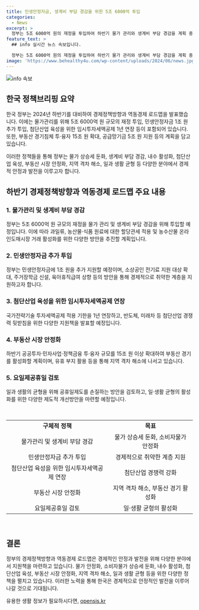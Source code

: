 ```yaml
---
title: 민생안정자금, 생계비 부담 경감을 위한 5조 6000억 투입
categories:
  - News
excerpt: >
  정부는 5조 6000억 원의 재정을 투입하여 하반기 물가 관리와 생계비 부담 경감을 계획 중이며, 민생안정자금에도 1조 원을 추가 투입할 것으로 밝혀졌다. 또한, 첨단산업 육성과 내수 활성화를 위해 다양한 지원책을 발표했다. 경제성장률 전망치를 상향 조정하고, 농산물 할당관세 및 농산물·식품 원료 비축을 통해 물가를 안정시킬 계획이다. 이외에도 민생안정자금 추가 지원, 임시투자세액공제 연장, 내수 활성화를 위한 자동차 구매 지원 등 다양한 정책이 발표되었다.
feature_text: >
  ## info 실시간 뉴스 속보입니다.

  정부는 5조 6000억 원의 재정을 투입하여 하반기 물가 관리와 생계비 부담 경감을 계획 중이며, 민생안정자금에도 1조 원을 추가 투입할 것으로 밝혀졌다. 또한, 첨단산업 육성과 내수 활성화를 위해 다양한 지원책을 발표했다. 경제성장률 전망치를 상향 조정하고, 농산물 할당관세 및 농산물·식품 원료 비축을 통해 물가를 안정시킬 계획이다. 이외에도 민생안정자금 추가 지원, 임시투자세액공제 연장, 내수 활성화를 위한 자동차 구매 지원 등 다양한 정책이 발표되었다.
image: 'https://www.behealthy4u.com/wp-content/uploads/2024/06/news.jpg'
---
```


<p><img src="https://www.behealthy4u.com/wp-content/uploads/2024/06/news.jpg" alt="info 속보" /></p>

<h2 data-ke-size="size26">한국 정책브리핑 요약</h2>

<p data-ke-size="size16">한국 정부는 2024년 하반기를 대비하여 경제정책방향과 역동경제 로드맵을 발표했습니다. 이에는 물가관리를 위해 5조 6000억 원 규모의 재정 투입, 민생안정자금 1조 원 추가 투입, 첨단산업 육성을 위한 임시투자세액공제 1년 연장 등이 포함되어 있습니다. 또한, 부동산 경기침체 투·융자 15조 원 확대, 공급망기금 5조 원 지원 등의 계획을 담고 있습니다.</p>

<p data-ke-size="size16">이러한 정책들을 통해 정부는 물가 상승세 둔화, 생계비 부담 경감, 내수 활성화, 첨단산업 육성, 부동산 시장 안정화, 지역 격차 해소, 일과 생활 균형 등 다양한 분야에서 경제적 안정과 발전을 이루고자 합니다.</p>

<h2 data-ke-size="size24">하반기 경제정책방향과 역동경제 로드맵 주요 내용</h2>

<h3 data-ke-size="size22">1. 물가관리 및 생계비 부담 경감</h3>

<p data-ke-size="size16">정부는 5조 6000억 원 규모의 재정을 물가 관리 및 생계비 부담 경감을 위해 투입할 예정입니다. 이에 따라 과일류, 농산물·식품 원료에 대한 할당관세 적용 및 농수산물 온라인도매시장 거래 활성화를 위한 다양한 방안을 추진할 계획입니다.</p>

<h3 data-ke-size="size22">2. 민생안정자금 추가 투입</h3>

<p data-ke-size="size16">정부는 민생안정자금에 1조 원을 추가 지원할 예정이며, 소상공인 전기료 지원 대상 확대, 주거장학금 신설, 육아휴직급여 상향 등의 방안을 통해 경제적으로 취약한 계층을 지원하고자 합니다.</p>

<h3 data-ke-size="size22">3. 첨단산업 육성을 위한 임시투자세액공제 연장</h3>

<p data-ke-size="size16">국가전략기술 투자세액공제 적용 기한을 1년 연장하고, 반도체, 미래차 등 첨단산업 경쟁력 뒷받침을 위한 다양한 지원책을 발표할 예정입니다.</p>

<h3 data-ke-size="size22">4. 부동산 시장 안정화</h3>

<p data-ke-size="size16">하반기 공공투자·민자사업·정책금융 투·융자 규모를 15조 원 이상 확대하여 부동산 경기를 활성화할 계획이며, 유휴 부지 활용 등을 통해 지역 격차 해소에 나서고 있습니다.</p>

<h3 data-ke-size="size22">5. 요일제공휴일 검토</h3>

<p data-ke-size="size16">일과 생활의 균형을 위해 공휴일제도를 손질하는 방안을 검토하고, 일·생활 균형의 활성화를 위한 다양한 제도적 개선방안을 마련할 예정입니다.</p>

<p data-ke-size="size16">&nbsp;</p>

<p><Table>
  <tr>
    <td style="text-align: center; height: 17px;"><b>구체적 정책</b></td>
    <td style="text-align: center; height: 17px;"><b>목표</b></td>
  </tr>
  <tr>
    <td style="text-align: center; height: 17px;">물가관리 및 생계비 부담 경감</td>
    <td style="text-align: center; height: 17px;">물가 상승세 둔화, 소비자물가 안정화</td>
  </tr>
  <tr>
    <td style="text-align: center; height: 17px;">민생안정자금 추가 투입</td>
    <td style="text-align: center; height: 17px;">경제적으로 취약한 계층 지원</td>
  </tr>
  <tr>
    <td style="text-align: center; height: 17px;">첨단산업 육성을 위한 임시투자세액공제 연장</td>
    <td style="text-align: center; height: 17px;">첨단산업 경쟁력 강화</td>
  </tr>
  <tr>
    <td style="text-align: center; height: 17px;">부동산 시장 안정화</td>
    <td style="text-align: center; height: 17px;">지역 격차 해소, 부동산 경기 활성화</td>
  </tr>
  <tr>
    <td style="text-align: center; height: 17px;">요일제공휴일 검토</td>
    <td style="text-align: center; height: 17px;">일·생활 균형의 활성화</td>
  </tr>
</Table></p>

<p data-ke-size="size16">&nbsp;</p>

<h2 data-ke-size="size24">결론</h2>

<p data-ke-size="size16">정부의 경제정책방향과 역동경제 로드맵은 경제적인 안정과 발전을 위해 다양한 분야에서 지원책을 마련하고 있습니다. 물가 안정화, 소비자물가 상승세 둔화, 내수 활성화, 첨단산업 육성, 부동산 시장 안정화, 지역 격차 해소, 일과 생활 균형 등을 위한 다양한 정책을 펼치고 있습니다. 이러한 노력을 통해 한국은 경제적으로 안정적인 발전을 이루어나갈 것으로 기대됩니다.</p>
유용한 생활 정보가 필요하시다면, <a href="https://opensis.kr" rel="dofollow">opensis.kr</a>


